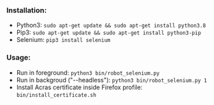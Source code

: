 ### Installation:

* Python3: `sudo apt-get update && sudo apt-get install python3.8`
* Pip3: `sudo apt-get update && sudo apt-get install python3-pip`
* Selenium: `pip3 install selenium`

### Usage:

* Run in foreground: `python3 bin/robot_selenium.py`
* Run in backgroud ("--headless"): `python3 bin/robot_selenium.py 1`
* Install Acras certificate inside Firefox profile: `bin/install_certificate.sh`
